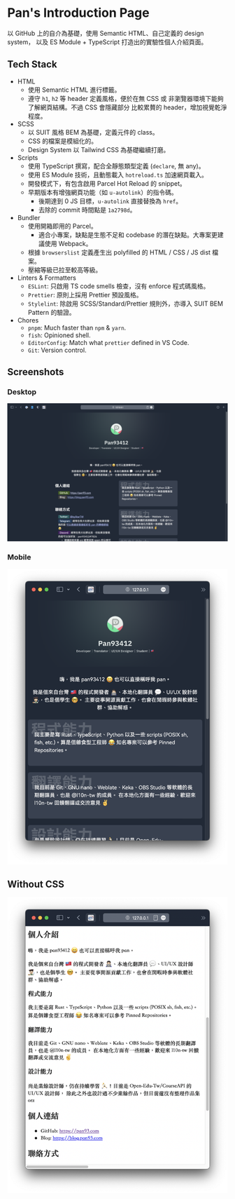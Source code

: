# Pan's Introduction Page

以 GitHub 上的自介為基礎，使用 Semantic HTML、自己定義的 design system，
以及 ES Module + TypeScript 打造出的實驗性個人介紹頁面。

## Tech Stack

- HTML
  - 使用 Semantic HTML 進行標籤。
  - 遵守 `h1`, `h2` 等 header 定義風格，便於在無 CSS 或
    非瀏覽器環境下能夠了解網頁結構。不過 CSS 會隱藏部分
    比較累贅的 header，增加視覺乾淨程度。
- SCSS
  - 以 SUIT 風格 BEM 為基礎，定義元件的 class。
  - CSS 的檔案是模組化的。
  - Design System 以 Tailwind CSS 為基礎繼續打磨。
- Scripts
  - 使用 TypeScript 撰寫，配合全靜態類型定義 (`declare`, 無 any)。
  - 使用 ES Module 技術，且動態載入 `hotreload.ts` 加速網頁載入。
  - 開發模式下，有包含啟用 Parcel Hot Reload 的 snippet。
  - 早期版本有增強網頁功能（如 `u-autolink`）的指令碼。
    - 後期達到 0 JS 目標，`u-autolink` 直接替換為 `href`。
    - 去除的 commit 時間點是 `1a2798d`。
- Bundler
  - 使用開箱即用的 Parcel。
    - 適合小專案，缺點是生態不足和 codebase 的潛在缺點。大專案更建議使用 Webpack。
  - 根據 `browserslist` 定義產生出 polyfilled 的 HTML / CSS / JS dist 檔案。
  - 壓縮等級已拉至較高等級。
- Linters & Formatters
  - `ESLint`: 只啟用 TS code smells 檢查，沒有 enforce 程式碼風格。
  - `Prettier`: 原則上採用 Prettier 預設風格。
  - `Stylelint`: 除啟用 SCSS/Standard/Prettier 規則外，亦導入 SUIT BEM Pattern 的驗證。
- Chores
  - `pnpm`: Much faster than `npm` & `yarn`.
  - `fish`: Opinioned shell.
  - `EditorConfig`: Match what `prettier` defined in VS Code.
  - `Git`: Version control.

## Screenshots

### Desktop

![Desktop](docs/readme/desktop.png)

### Mobile

![Mobile](docs/readme/mobile.png)

## Without CSS

![Without CSS](docs/readme/without-css.png)
